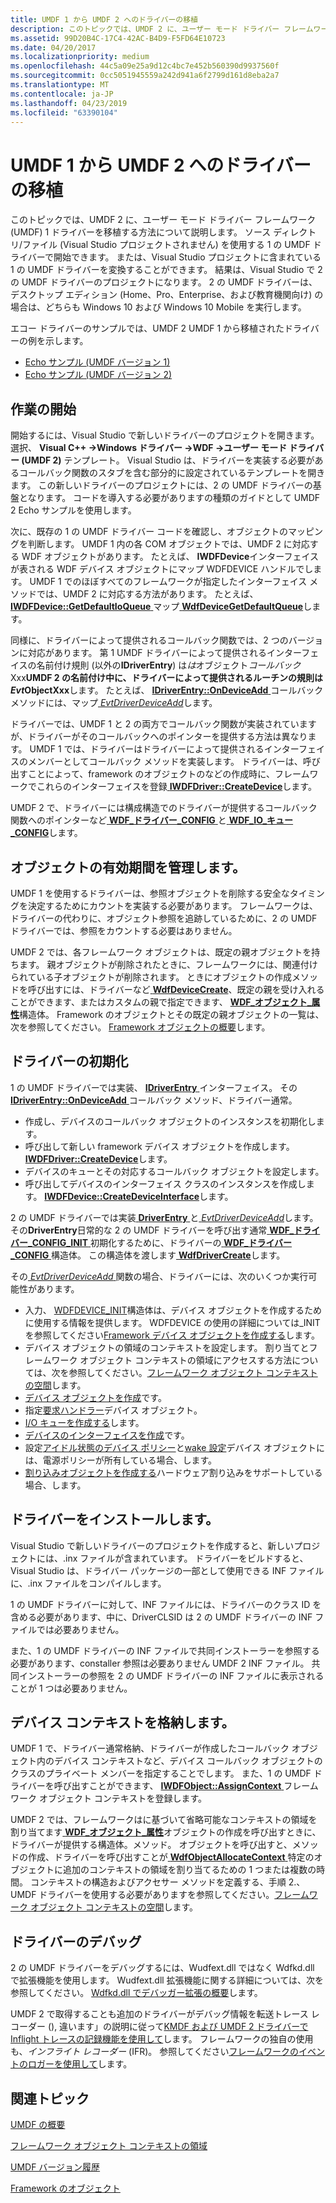 ```yaml
---
title: UMDF 1 から UMDF 2 へのドライバーの移植
description: このトピックでは、UMDF 2 に、ユーザー モード ドライバー フレームワーク (UMDF) 1 ドライバーを移植する方法について説明します。
ms.assetid: 99D20B4C-17C4-42AC-B4D9-F5FD64E10723
ms.date: 04/20/2017
ms.localizationpriority: medium
ms.openlocfilehash: 44c5a09e25a9d12c4bc7e452b560390d9937560f
ms.sourcegitcommit: 0cc5051945559a242d941a6f2799d161d8eba2a7
ms.translationtype: MT
ms.contentlocale: ja-JP
ms.lasthandoff: 04/23/2019
ms.locfileid: "63390104"
---
```

# <a name="porting-a-driver-from-umdf-1-to-umdf-2"></a>UMDF 1 から UMDF 2 へのドライバーの移植


このトピックでは、UMDF 2 に、ユーザー モード ドライバー フレームワーク (UMDF) 1 ドライバーを移植する方法について説明します。 ソース ディレクトリ/ファイル (Visual Studio プロジェクトされません) を使用する 1 の UMDF ドライバーで開始できます。 または、Visual Studio プロジェクトに含まれている 1 の UMDF ドライバーを変換することができます。 結果は、Visual Studio で 2 の UMDF ドライバーのプロジェクトになります。 2 の UMDF ドライバーは、デスクトップ エディション (Home、Pro、Enterprise、および教育機関向け) の場合は、どちらも Windows 10 および Windows 10 Mobile を実行します。

エコー ドライバーのサンプルでは、UMDF 2 UMDF 1 から移植されたドライバーの例を示します。

-   [Echo サンプル (UMDF バージョン 1)](https://go.microsoft.com/fwlink/p/?LinkId=617707)
-   [Echo サンプル (UMDF バージョン 2)](https://go.microsoft.com/fwlink/p/?LinkId=617708)

## <a name="getting-started"></a>作業の開始


開始するには、Visual Studio で新しいドライバーのプロジェクトを開きます。 選択、 **Visual C++ -&gt;Windows ドライバー -&gt;WDF -&gt;ユーザー モード ドライバー (UMDF 2)** テンプレート。 Visual Studio は、ドライバーを実装する必要があるコールバック関数のスタブを含む部分的に設定されているテンプレートを開きます。 この新しいドライバーのプロジェクトには、2 の UMDF ドライバーの基盤となります。 コードを導入する必要がありますの種類のガイドとして UMDF 2 Echo サンプルを使用します。

次に、既存の 1 の UMDF ドライバー コードを確認し、オブジェクトのマッピングを判断します。 UMDF 1 内の各 COM オブジェクトでは、UMDF 2 に対応する WDF オブジェクトがあります。 たとえば、 **IWDFDevice**インターフェイスが表される WDF デバイス オブジェクトにマップ WDFDEVICE ハンドルでします。 UMDF 1 でのほぼすべてのフレームワークが指定したインターフェイス メソッドでは、UMDF 2 に対応する方法があります。 たとえば、 [ **IWDFDevice::GetDefaultIoQueue** ](https://msdn.microsoft.com/library/windows/hardware/ff558830)マップ[ **WdfDeviceGetDefaultQueue**](https://msdn.microsoft.com/library/windows/hardware/ff545965)します。

同様に、ドライバーによって提供されるコールバック関数では、2 つのバージョンに対応があります。 第 1 UMDF ドライバーによって提供されるインターフェイスの名前付け規則 (以外の**IDriverEntry**) は*は*オブジェクト*コールバック*Xxx<strong>UMDF 2 の名前付け中に、ドライバーによって提供されるルーチンの規則は*Evt*ObjectXxx</strong>します。 たとえば、 [ **IDriverEntry::OnDeviceAdd** ](https://msdn.microsoft.com/library/windows/hardware/ff554896)コールバック メソッドには、マップ[ *EvtDriverDeviceAdd*](https://msdn.microsoft.com/library/windows/hardware/ff541693)します。

ドライバーでは、UMDF 1 と 2 の両方でコールバック関数が実装されていますが、ドライバーがそのコールバックへのポインターを提供する方法は異なります。 UMDF 1 では、ドライバーはドライバーによって提供されるインターフェイスのメンバーとしてコールバック メソッドを実装します。 ドライバーは、呼び出すことによって、framework のオブジェクトのなどの作成時に、フレームワークでこれらのインターフェイスを登録[ **IWDFDriver::CreateDevice**](https://msdn.microsoft.com/library/windows/hardware/ff558899)します。

UMDF 2 で、ドライバーには構成構造でのドライバーが提供するコールバック関数へのポインターなど[ **WDF\_ドライバー\_CONFIG** ](https://msdn.microsoft.com/library/windows/hardware/ff551300)と[ **WDF\_IO\_キュー\_CONFIG**](https://msdn.microsoft.com/library/windows/hardware/ff552359)します。

## <a name="managing-object-lifetime"></a>オブジェクトの有効期間を管理します。


UMDF 1 を使用するドライバーは、参照オブジェクトを削除する安全なタイミングを決定するためにカウントを実装する必要があります。 フレームワークは、ドライバーの代わりに、オブジェクト参照を追跡しているために、2 の UMDF ドライバーでは、参照をカウントする必要はありません。

UMDF 2 では、各フレームワーク オブジェクトは、既定の親オブジェクトを持ちます。 親オブジェクトが削除されたときに、フレームワークには、関連付けられている子オブジェクトが削除されます。 ときにオブジェクトの作成メソッドを呼び出すには、ドライバーなど[ **WdfDeviceCreate**](https://msdn.microsoft.com/library/windows/hardware/ff545926)、既定の親を受け入れることができます、またはカスタムの親で指定できます、 [ **WDF\_オブジェクト\_属性**](https://msdn.microsoft.com/library/windows/hardware/ff552400)構造体。 Framework のオブジェクトとその既定の親オブジェクトの一覧は、次を参照してください。 [Framework オブジェクトの概要](summary-of-framework-objects.md)します。

## <a name="driver-initialization"></a>ドライバーの初期化


1 の UMDF ドライバーでは実装、 [ **IDriverEntry** ](https://msdn.microsoft.com/library/windows/hardware/ff554885)インターフェイス。 その[ **IDriverEntry::OnDeviceAdd** ](https://msdn.microsoft.com/library/windows/hardware/ff554896)コールバック メソッド、ドライバー通常。

-   作成し、デバイスのコールバック オブジェクトのインスタンスを初期化します。
-   呼び出して新しい framework デバイス オブジェクトを作成します。 [ **IWDFDriver::CreateDevice**](https://msdn.microsoft.com/library/windows/hardware/ff558899)します。
-   デバイスのキューとその対応するコールバック オブジェクトを設定します。
-   呼び出してデバイスのインターフェイス クラスのインスタンスを作成します。 [ **IWDFDevice::CreateDeviceInterface**](https://msdn.microsoft.com/library/windows/hardware/ff557016)します。

2 の UMDF ドライバーでは実装[ **DriverEntry** ](https://msdn.microsoft.com/library/windows/hardware/ff540807)と[ *EvtDriverDeviceAdd*](https://msdn.microsoft.com/library/windows/hardware/ff541693)します。 その**DriverEntry**日常的な 2 の UMDF ドライバーを呼び出す通常[ **WDF\_ドライバー\_CONFIG\_INIT** ](https://msdn.microsoft.com/library/windows/hardware/ff551302)初期化するために、ドライバーの[ **WDF\_ドライバー\_CONFIG** ](https://msdn.microsoft.com/library/windows/hardware/ff551300)構造体。 この構造体を渡します[ **WdfDriverCreate**](https://msdn.microsoft.com/library/windows/hardware/ff547175)します。

その[ *EvtDriverDeviceAdd* ](https://msdn.microsoft.com/library/windows/hardware/ff541693)関数の場合、ドライバーには、次のいくつか実行可能性があります。

-   入力、 [WDFDEVICE\_INIT](https://msdn.microsoft.com/library/windows/hardware/ff546951)構造体は、デバイス オブジェクトを作成するために使用する情報を提供します。 WDFDEVICE の使用の詳細については\_INIT を参照してください[Framework デバイス オブジェクトを作成する](creating-a-framework-device-object.md)します。
-   デバイス オブジェクトの領域のコンテキストを設定します。 割り当てとフレームワーク オブジェクト コンテキストの領域にアクセスする方法については、次を参照してください。[フレームワーク オブジェクト コンテキストの空間](framework-object-context-space.md)します。
-   [デバイス オブジェクトを作成](creating-a-framework-device-object.md)です。
-   指定[要求ハンドラー](request-handlers.md)デバイス オブジェクト。
-   [I/O キューを作成する](creating-i-o-queues.md)します。
-   [デバイスのインターフェイスを作成](using-device-interfaces.md)です。
-   設定[アイドル状態のデバイス ポリシー](supporting-idle-power-down.md)と[wake 設定](supporting-system-wake-up.md)デバイス オブジェクトには、電源ポリシーが所有している場合、します。
-   [割り込みオブジェクトを作成する](creating-an-interrupt-object.md)ハードウェア割り込みをサポートしている場合、します。

## <a name="installing-your-driver"></a>ドライバーをインストールします。


Visual Studio で新しいドライバーのプロジェクトを作成すると、新しいプロジェクトには、.inx ファイルが含まれています。 ドライバーをビルドすると、Visual Studio は、ドライバー パッケージの一部として使用できる INF ファイルに、.inx ファイルをコンパイルします。

1 の UMDF ドライバーに対して、INF ファイルには、ドライバーのクラス ID を含める必要があります、中に、DriverCLSID は 2 の UMDF ドライバーの INF ファイルでは必要ありません。

また、1 の UMDF ドライバーの INF ファイルで共同インストーラーを参照する必要があります、constaller 参照は必要ありません UMDF 2 INF ファイル。 共同インストーラーの参照を 2 の UMDF ドライバーの INF ファイルに表示されることが 1 つは必要ありません。

## <a name="storing-device-context"></a>デバイス コンテキストを格納します。


UMDF 1 で、ドライバー通常格納、ドライバーが作成したコールバック オブジェクト内のデバイス コンテキストなど、デバイス コールバック オブジェクトのクラスのプライベート メンバーを指定することでします。 また、1 の UMDF ドライバーを呼び出すことができます、 [ **IWDFObject::AssignContext** ](https://msdn.microsoft.com/library/windows/hardware/ff560208)フレームワーク オブジェクト コンテキストを登録します。

UMDF 2 では、フレームワークはに基づいて省略可能なコンテキストの領域を割り当てます[ **WDF\_オブジェクト\_属性**](https://msdn.microsoft.com/library/windows/hardware/ff552400)オブジェクトの作成を呼び出すときに、ドライバーが提供する構造体。メソッド。 オブジェクトを呼び出すと、メソッドの作成、ドライバーを呼び出すことが[ **WdfObjectAllocateContext** ](https://msdn.microsoft.com/library/windows/hardware/ff548723)特定のオブジェクトに追加のコンテキストの領域を割り当てるための 1 つまたは複数の時間。 コンテキストの構造およびアクセサー メソッドを定義する、手順 2.、UMDF ドライバーを使用する必要がありますを参照してください。[フレームワーク オブジェクト コンテキストの空間](framework-object-context-space.md)します。

## <a name="debugging-your-driver"></a>ドライバーのデバッグ


2 の UMDF ドライバーをデバッグするには、Wudfext.dll ではなく Wdfkd.dll で拡張機能を使用します。 Wudfext.dll 拡張機能に関する詳細については、次を参照してください。 [Wdfkd.dll でデバッガー拡張の概要](debugger-extensions-for-kmdf-drivers.md)します。

UMDF 2 で取得することも追加のドライバーがデバッグ情報を転送トレース レコーダー (), 違います」の説明に従って[KMDF および UMDF 2 ドライバーで Inflight トレースの記録機能を使用して](using-wpp-software-tracing-in-kmdf-and-umdf-2-drivers.md)します。 フレームワークの独自の使用も、*インフライト レコーダー* (IFR)。 参照してください[フレームワークのイベントのロガーを使用して](using-the-framework-s-event-logger.md)します。

## <a name="related-topics"></a>関連トピック


[UMDF の概要](getting-started-with-umdf-version-2.md)

[フレームワーク オブジェクト コンテキストの領域](framework-object-context-space.md)

[UMDF バージョン履歴](umdf-version-history.md)

[Framework のオブジェクト](framework-objects.md)

 

 






